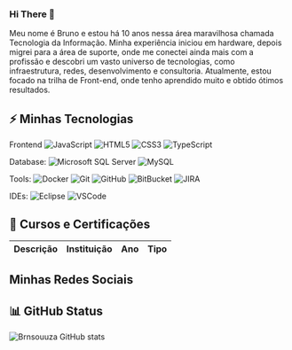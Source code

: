 ### Hi There 👋
<div>
   <p>
Meu nome é Bruno e estou há 10 anos nessa área maravilhosa chamada Tecnologia da Informação. Minha experiência iniciou em hardware, depois migrei para a área de suporte, onde me conectei ainda mais com a profissão e descobri um vasto universo de tecnologias, como infraestrutura, redes, desenvolvimento e consultoria. Atualmente, estou focado na trilha de Front-end, onde tenho aprendido muito e obtido ótimos resultados.
   </p>
</div>

## ⚡ Minhas Tecnologias

Frontend
![JavaScript](https://img.shields.io/badge/-JavaScript-black?style=flat-square&logo=javascript)
![HTML5](https://img.shields.io/badge/-HTML5-E34F26?style=flat-square&logo=html5&logoColor=white)
![CSS3](https://img.shields.io/badge/-CSS3-1572B6?style=flat-square&logo=css3)
![TypeScript](https://img.shields.io/badge/-TypeScript-007ACC?style=flat-square&logo=typescript&logoColor=white)

Database:
![Microsoft SQL Server](https://img.shields.io/badge/-SQL%20Server-CC2927?style=flat-square&logo=microsoft-sql-server&logoColor=white)
![MySQL](https://img.shields.io/badge/-MySQL-4479A1?style=flat-square&logo=mysql&logoColor=white)

Tools:
![Docker](https://img.shields.io/badge/-Docker-2496ED?style=flat-square&logo=docker&logoColor=white)
![Git](https://img.shields.io/badge/-Git-black?style=flat-square&logo=git)
![GitHub](https://img.shields.io/badge/-GitHub-181717?style=flat-square&logo=github)
![BitBucket](https://img.shields.io/badge/-BitBucket-darkblue?style=flat-square&logo=bitbucket)
![JIRA](https://img.shields.io/badge/-JIRA-0052CC?style=flat-square&logo=jira)

IDEs:
![Eclipse](https://img.shields.io/badge/-Eclipse-2C2255?style=flat-square&logo=eclipse&logoColor=white)
![VSCode](https://img.shields.io/badge/-VSCode-007ACC?style=flat-square&logo=visual-studio-code&logoColor=white)

<!-- <div style="dislay: incline_block">
<img aling="center" alt="Bruno-Js" height="50" windth="60" src="https://cdn.jsdelivr.net/gh/devicons/devicon/icons/javascript/javascript-original.svg" style="max-width: 100%;">
<img aling="center" alt="Bruno-Html" height="50" windth="60" src="https://cdn.jsdelivr.net/gh/devicons/devicon/icons/html5/html5-original.svg" style="max-width: 100%;">
<img aling="center" alt="Bruno-CSS" height="50" windth="60" src="https://cdn.jsdelivr.net/gh/devicons/devicon@latest/icons/css3/css3-original.svg" style="max-width: 100%;">
<img aling="center" alt="Bruno-react" height="50" windth="60" src="https://cdn.jsdelivr.net/gh/devicons/devicon@latest/icons/react/react-original.svg" style="max-width: 100%;">
<img aling="center" alt="Bruno-Type" height="50" windth="60" src="https://cdn.jsdelivr.net/gh/devicons/devicon@latest/icons/typescript/typescript-original.svg" style="max-width: 100%;">
<img aling="center" alt="Bruno-sql" height="50" windth="60" src="https://cdn.jsdelivr.net/gh/devicons/devicon@latest/icons/mysql/mysql-plain-wordmark.svg" style="max-width: 100%;">
<img aling="center" alt="Bruno-sql" height="50" windth="60" src="https://cdn.jsdelivr.net/gh/devicons/devicon@latest/icons/amazonwebservices/amazonwebservices-plain-wordmark.svg" style="max-width: 100%;">
</div><br> -->

## 📝 Cursos e Certificações

Descrição   | Instituição   | Ano | Tipo
--------- | --------- | -------- | ----

## Minhas Redes Sociais

<div>
 
</div>

## 📊 GitHub Status

![Brnsouuza GitHub stats](https://github-readme-stats.vercel.app/api?username=Brnsouuza&show_icons=true&theme=tokyonight)

